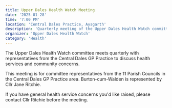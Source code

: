 ```yaml
---
title: Upper Dales Health Watch Meeting
date: '2025-01-28'
time: '7:00 PM'
location: 'Central Dales Practice, Aysgarth'
description: 'Quarterly meeting of the Upper Dales Health Watch committee with GP practice representatives.'
organizer: 'Upper Dales Health Watch'
category: 'Health'
---
```


The Upper Dales Health Watch committee meets quarterly with representatives from the Central Dales GP Practice to discuss health services and community concerns.

This meeting is for committee representatives from the 11 Parish Councils in the Central Dales GP Practice area. Burton-cum-Walden is represented by Cllr Jane Ritchie.

If you have general health service concerns you'd like raised, please contact Cllr Ritchie before the meeting.